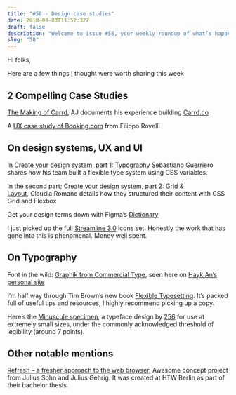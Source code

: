 ```yaml
---
title: "#58 - Design case studies"
date: 2018-08-03T11:52:32Z
draft: false
description: "Welcome to issue #58, your weekly roundup of what’s happening in design, code and typography."
slug: "58"
---
```


Hi folks,

Here are a few things I thought were worth sharing this week

## 2 Compelling Case Studies

[The Making of Carrd](https://themakingof.carrd.co/), AJ documents his experience building [Carrd.co](https://carrd.co/)

A [UX case study of Booking.com](https://heydesigner.com/blog/booking-com-ux-case-study/) from Filippo Rovelli

## On design systems, UX and UI

In [Create your design system, part 1: Typography](https://medium.com/codyhouse/create-your-design-system-part-1-typography-7c630d9092bd) Sebastiano Guerriero shares how his team built a flexible type system using CSS variables.

In the second part; [Create your design system, part 2: Grid & Layout](https://medium.com/codyhouse/create-your-design-system-part-2-grid-layout-aa961d59b8d6), Claudia Romano details how they structured their content with CSS Grid and Flexbox

Get your design terms down with Figma’s [Dictionary](https://www.figma.com/dictionary/)

I just picked up the full [Streamline 3.0](https://streamlineicons.com/) icons set. Honestly the work that has gone into this is phenomenal. Money well spent.

## On Typography

Font in the wild: [Graphik from Commercial Type](https://commercialtype.com/catalog/graphik/graphik/regular), seen here on [Hayk An’s personal site](http://hihayk.com/%23/%20)

I’m half way through Tim Brown’s new book [Flexible Typesetting](https://abookapart.com/products/flexible-typesetting). It’s packed full of useful tips and resources, I highly recommend picking up a copy.

Here’s the [Minuscule specimen](http://www.256tm.com/downloads/MINUSCULE_SPECIMEN.pdf), a typeface design by [256](http://www.256tm.com/) for use at extremely small sizes, under the commonly acknowledged threshold of legibility (around 7 points).

## Other notable mentions

[Refresh – a fresher approach to the web browser.](https://refresh.study/) Awesome concept project from Julius Sohn and Julius Gehrig. It was created at HTW Berlin as part of their bachelor thesis.
